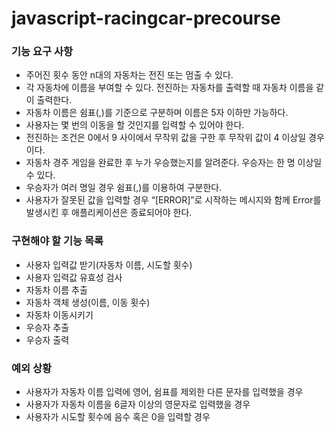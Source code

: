 # javascript-racingcar-precourse
### 기능 요구 사항
- 주어진 횟수 동안 n대의 자동차는 전진 또는 멈출 수 있다.
- 각 자동차에 이름을 부여할 수 있다. 전진하는 자동차를 출력할 때 자동차 이름을 같이 출력한다.
- 자동차 이름은 쉼표(,)를 기준으로 구분하며 이름은 5자 이하만 가능하다.
- 사용자는 몇 번의 이동을 할 것인지를 입력할 수 있어야 한다.
- 전진하는 조건은 0에서 9 사이에서 무작위 값을 구한 후 무작위 값이 4 이상일 경우이다.
- 자동차 경주 게임을 완료한 후 누가 우승했는지를 알려준다. 우승자는 한 명 이상일 수 있다.
- 우승자가 여러 명일 경우 쉼표(,)를 이용하여 구분한다.
- 사용자가 잘못된 값을 입력할 경우 “[ERROR]”로 시작하는 메시지와 함께 Error를 발생시킨 후 애플리케이션은 종료되어야 한다.
### 구현해야 할 기능 목록
- 사용자 입력값 받기(자동차 이름, 시도할 횟수)
- 사용자 입력값 유효성 검사
- 자동차 이름 추출
- 자동차 객체 생성(이름, 이동 횟수)
- 자동차 이동시키기
- 우승자 추출
- 우승자 출력
### 예외 상황
- 사용자가 자동차 이름 입력에 영어, 쉼표를 제외한 다른 문자를 입력했을 경우
- 사용자가 자동차 이름을 6글자 이상의 영문자로 입력했을 경우
- 사용자가 시도할 횟수에 음수 혹은 0을 입력할 경우